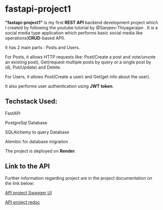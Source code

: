 # fastapi-project1
**"fastapi-project1"** is my first **REST API** backend development project which I created by following the youtube tutorial by @Sanjeev-Thiyagarajan . It is a social media type application which performs basic social media like operations(**CRUD**-based API). 

It has 2 main parts : Posts and Users.

For Posts, it allows  HTTP requests like: Post(Create a post and vote/unvote an existing post), Get(request multiple posts by query or a single post by id), Put(Update) and Delete.

For Users, it allows Post(Create a user) and Get(get info about the user).

It also performs user authentication using **JWT token**.

## Techstack Used:
FastAPI

PostgreSql Database 

SQLAlchemy to query Database

Alembic for database migration

The project is deployed on **Render**.

## Link to the API
Further information regarding project are in the project documentation on the link below:

[API project Swagger UI](https://simple-fastapi-project.onrender.com/docs#)

[API project redoc](https://simple-fastapi-project.onrender.com/redoc)
